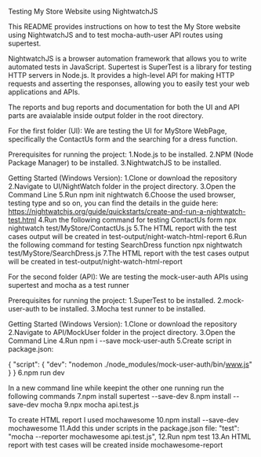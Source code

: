 Testing My Store Website using NightwatchJS

This README provides instructions on how to test the My Store website using NightwatchJS and to test mocha-auth-user API routes using supertest.
 
NightwatchJS is a browser automation framework that allows you to write automated tests in JavaScript.
Supertest is SuperTest is a library for testing HTTP servers in Node.js. It provides a high-level API for making HTTP requests and asserting the responses, allowing you to easily test your web applications and APIs.


The reports and bug reports and documentation for both the UI and API parts are avaialable inside output folder in the root directory.

For the first folder (UI):
We are testing the UI for MyStore WebPage, specifically the ContactUs form and the searching for a dress function.

Prerequisites for running the project:
1.Node.js to be installed.
2.NPM (Node Package Manager) to be installed.
3.NightwatchJS to be installed.

Getting Started (Windows Version):
1.Clone  or download the repository 
2.Navigate to UI/NightWatch folder in the project directory.
3.Open the Command Line
5.Run npm init nightwatch
6.Choose the used browser, testing type and so on, you can find the details in the guide here: https://nightwatchjs.org/guide/quickstarts/create-and-run-a-nightwatch-test.html
4.Run the following command for testing ContactUs form npx nightwatch test/MyStore/ContactUs.js
5.The HTML report with the test cases output will be created in test-output/night-watch-html-report
6.Run the following command for testing SearchDress function npx nightwatch test/MyStore/SearchDress.js
7.The HTML report with the test cases output will be created in test-output/night-watch-html-report

For the second folder (API):
We are testing the mock-user-auth APIs using supertest and mocha as a test runner

Prerequisites for running the project:
1.SuperTest to be installed.
2.mock-user-auth to be installed.
3.Mocha test runner to be installed.

Getting Started (Windows Version):
1.Clone  or download the repository
2.Navigate to API/MockUser folder in the project directory.
3.Open the Command Line
4.Run npm i --save mock-user-auth
5.Create script in package.json:

 {
   "script": {
     "dev": "nodemon ./node_modules/mock-user-auth/bin/www.js"
   }
 }
6.npm run dev

In a new command line while keepint the other one running run the following commands 
7.npm install supertest --save-dev
8.npm install --save-dev mocha
9.npx mocha api.test.js

To create HTML report I used mochawesome
10.npm install --save-dev mochawesome
11.Add this under scripts in the package.json file: "test": "mocha --reporter mochawesome api.test.js",
12.Run npm test
13.An HTML report with test cases will be created inside mochawesome-report


